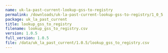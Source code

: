 ```yaml
---
name: uk-la-past-current-lookup-gss-to-registry
permalink: /downloads/uk-la-past-current-lookup-gss-to-registry/1_0_5
package: uk_la_past_current
title: lookup_gss_to_registry
filename: lookup_gss_to_registry.csv
version: 1.0.5
full_version: 1.0.5
file: /data/uk_la_past_current/1.0.5/lookup_gss_to_registry.csv
---
```

